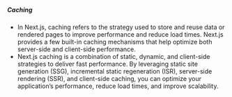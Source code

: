 ##### Caching



- In Next.js, caching refers to the strategy used to store and reuse data or rendered pages to improve performance and reduce load times. Next.js provides a few built-in caching mechanisms that help optimize both server-side and client-side performance. 
- Next.js caching is a combination of static, dynamic, and client-side strategies to deliver fast performance. By leveraging static site generation (SSG), incremental static regeneration (ISR), server-side rendering (SSR), and client-side caching, you can optimize your application’s performance, reduce load times, and improve scalability.

